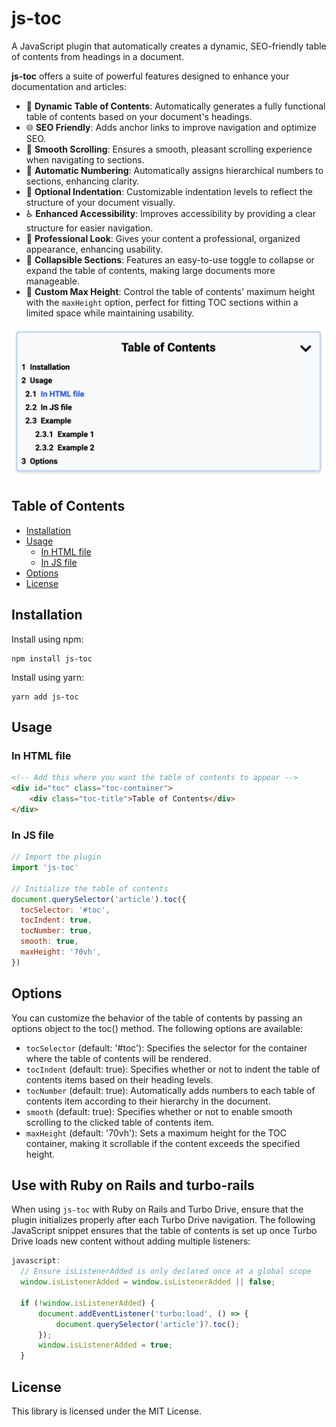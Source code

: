 # js-toc

A JavaScript plugin that automatically creates a dynamic, SEO-friendly table of contents from headings in a document.

**js-toc** offers a suite of powerful features designed to enhance your documentation and articles:
- 📑 **Dynamic Table of Contents**: Automatically generates a fully functional table of contents based on your document's headings.
- 🌐 **SEO Friendly**: Adds anchor links to improve navigation and optimize SEO.
- 🧭 **Smooth Scrolling**: Ensures a smooth, pleasant scrolling experience when navigating to sections.
- 🔢 **Automatic Numbering**: Automatically assigns hierarchical numbers to sections, enhancing clarity.
- 📐 **Optional Indentation**: Customizable indentation levels to reflect the structure of your document visually.
- ♿ **Enhanced Accessibility**: Improves accessibility by providing a clear structure for easier navigation.
- 💼 **Professional Look**: Gives your content a professional, organized appearance, enhancing usability.
- 📂 **Collapsible Sections**: Features an easy-to-use toggle to collapse or expand the table of contents, making large documents more manageable.
- 📏 **Custom Max Height**: Control the table of contents' maximum height with the `maxHeight` option, perfect for fitting TOC sections within a limited space while maintaining usability.


![js-toc](./screenshot.png)

## Table of Contents

- [Installation](#installation)
- [Usage](#usage)
    - [In HTML file](#in-html-file)
    - [In JS file](#in-js-file)
- [Options](#options)
- [License](#license)

## Installation

Install using npm:
```
npm install js-toc
```

Install using yarn:
```
yarn add js-toc
```

## Usage

### In HTML file
```html
<!-- Add this where you want the table of contents to appear -->
<div id="toc" class="toc-container">
    <div class="toc-title">Table of Contents</div>
</div>
```

### In JS file
```js
// Import the plugin
import 'js-toc'

// Initialize the table of contents
document.querySelector('article').toc({
  tocSelector: '#toc',
  tocIndent: true,
  tocNumber: true,
  smooth: true,
  maxHeight: '70vh',
})
```

## Options
You can customize the behavior of the table of contents by passing an options object to the toc() method. The following options are available:

- `tocSelector` (default: '#toc'): Specifies the selector for the container where the table of contents will be rendered.
- `tocIndent` (default: true): Specifies whether or not to indent the table of contents items based on their heading levels.
- `tocNumber` (default: true): Automatically adds numbers to each table of contents item according to their hierarchy in the document.
- `smooth` (default: true): Specifies whether or not to enable smooth scrolling to the clicked table of contents item.
- `maxHeight` (default: '70vh'): Sets a maximum height for the TOC container, making it scrollable if the content exceeds the specified height.

## Use with Ruby on Rails and turbo-rails

When using `js-toc` with Ruby on Rails and Turbo Drive, ensure that the plugin initializes properly after each Turbo Drive navigation. The following JavaScript snippet ensures that the table of contents is set up once Turbo Drive loads new content without adding multiple listeners:

```js
javascript:
  // Ensure isListenerAdded is only declared once at a global scope
  window.isListenerAdded = window.isListenerAdded || false;

  if (!window.isListenerAdded) {
      document.addEventListener('turbo:load', () => {
          document.querySelector('article')?.toc();
      });
      window.isListenerAdded = true;
  }
```

## License
This library is licensed under the MIT License.
